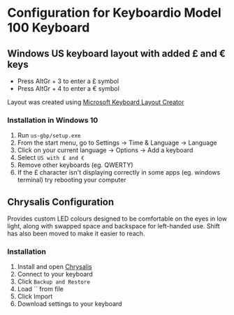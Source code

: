 # Configuration for Keyboardio Model 100 Keyboard

## Windows US keyboard layout with added £ and € keys

- Press AltGr + 3 to enter a £ symbol
- Press AltGr + 4 to enter a € symbol

Layout was created using [Microsoft Keyboard Layout Creator](https://www.microsoft.com/en-us/download/details.aspx?id=102134)

### Installation in Windows 10

1. Run `us-gbp/setup.exe`
2. From the start menu, go to Settings -> Time & Language -> Language
3. Click on your current language -> Options -> Add a keyboard
4. Select `US with £ and €`
5. Remove other keyboards (eg. QWERTY)
6. If the £ character isn't displaying correctly in some apps (eg. windows terminal) try rebooting your computer

## Chrysalis Configuration

Provides custom LED colours designed to be comfortable on the eyes in low light, along with swapped space and backspace for left-handed use. Shift has also been moved to make it easier to reach.

### Installation

1. Install and open [Chrysalis](https://github.com/keyboardio/Chrysalis/releases/tag/v0.12.0)
2. Connect to your keyboard
3. Click `Backup and Restore`
4. Load `` from file
5. Click Import
6. Download settings to your keyboard
